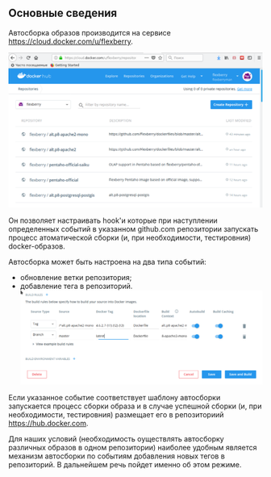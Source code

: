 ## Основные сведения

Автосборка образов производится на сервисе https://cloud.docker.com/u/flexberry.

![Сервис автосборки](images/repositorylist.png)

Он позволяет настраивать hook'и которые при наступлении определенных событий в указанном github.com репозитории запускать процесс атоматической сборки (и, при необходимости, тестировния) 
docker-образов.

Автосборка может быть настроена на два типа событий:
- обновление ветки репозитория;
- добавление тега в репозиторий.
![Сервис автосборки](images/eventTypes.png)

Если указанное событие соответствует шаблону автосборки запускается процесс сборки образа и в случае успешной сборки  (и, при необходимости, тестировния) 
размещает его в репозиториий https://hub.docker.com.

Для наших условий (необходимость оуществлять автосборку различных образов в одном репозитории) наиболее удобным является механизм автосборки по событиям добавления новых тегов в репозиторий.
В дальнейшем речь пойдет именно об этом режиме.
